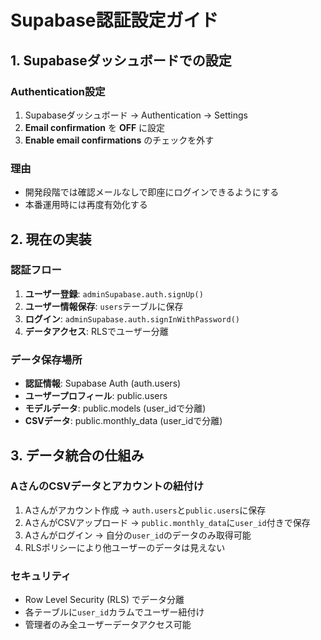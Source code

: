 # Supabase認証設定ガイド

## 1. Supabaseダッシュボードでの設定

### Authentication設定
1. Supabaseダッシュボード → Authentication → Settings
2. **Email confirmation** を **OFF** に設定
3. **Enable email confirmations** のチェックを外す

### 理由
- 開発段階では確認メールなしで即座にログインできるようにする
- 本番運用時には再度有効化する

## 2. 現在の実装

### 認証フロー
1. **ユーザー登録**: `adminSupabase.auth.signUp()`
2. **ユーザー情報保存**: `users`テーブルに保存
3. **ログイン**: `adminSupabase.auth.signInWithPassword()`
4. **データアクセス**: RLSでユーザー分離

### データ保存場所
- **認証情報**: Supabase Auth (auth.users)
- **ユーザープロフィール**: public.users
- **モデルデータ**: public.models (user_idで分離)
- **CSVデータ**: public.monthly_data (user_idで分離)

## 3. データ統合の仕組み

### AさんのCSVデータとアカウントの紐付け
1. Aさんがアカウント作成 → `auth.users`と`public.users`に保存
2. AさんがCSVアップロード → `public.monthly_data`に`user_id`付きで保存
3. Aさんがログイン → 自分の`user_id`のデータのみ取得可能
4. RLSポリシーにより他ユーザーのデータは見えない

### セキュリティ
- Row Level Security (RLS) でデータ分離
- 各テーブルに`user_id`カラムでユーザー紐付け
- 管理者のみ全ユーザーデータアクセス可能






